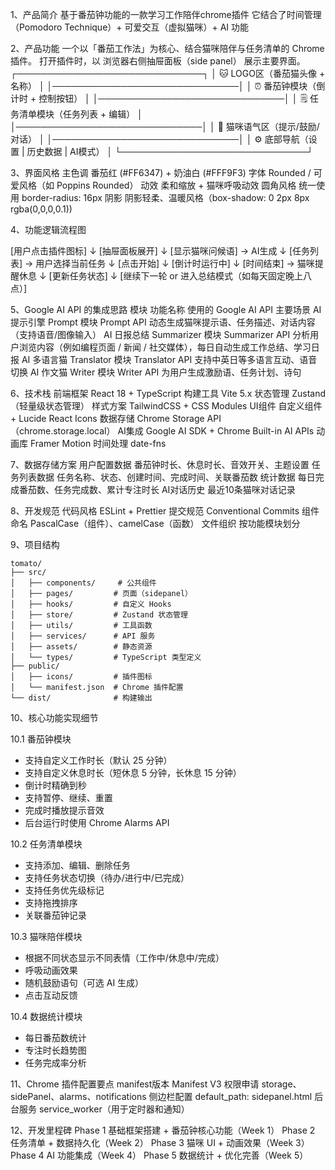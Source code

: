 1、产品简介
基于番茄钟功能的一款学习工作陪伴chrome插件
它结合了时间管理（Pomodoro Technique）+ 可爱交互（虚拟猫咪）+ AI 功能

2、产品功能
一个以「番茄工作法」为核心、结合猫咪陪伴与任务清单的 Chrome 插件。
打开插件时，以 浏览器右侧抽屉面板（side panel） 展示主要界面。
┌──────────────────────────────┐
│ 🐱 LOGO区（番茄猫头像 + 名称） │
│──────────────────────────────│
│ ⏰ 番茄钟模块（倒计时 + 控制按钮） │
│──────────────────────────────│
│ 🗒️ 任务清单模块（任务列表 + 编辑） │
│──────────────────────────────│
│ 💭 猫咪语气区（提示/鼓励/对话） │
│──────────────────────────────│
│ ⚙️ 底部导航（设置 | 历史数据 | AI模式） │
└──────────────────────────────┘

3、界面风格
主色调	番茄红 (#FF6347) + 奶油白 (#FFF9F3)
字体	Rounded / 可爱风格（如 Poppins Rounded）
动效	柔和缩放 + 猫咪呼吸动效
圆角风格	统一使用 border-radius: 16px
阴影	阴影轻柔、温暖风格（box-shadow: 0 2px 8px rgba(0,0,0,0.1))


4、功能逻辑流程图

[用户点击插件图标]
       ↓
[抽屉面板展开]
       ↓
[显示猫咪问候语] → AI生成
       ↓
[任务列表] → 用户选择当前任务
       ↓
[点击开始]
       ↓
[倒计时运行中]
       ↓
[时间结束] → 猫咪提醒休息
       ↓
[更新任务状态]
       ↓
[继续下一轮 or 进入总结模式（如每天固定晚上八点）]

5、Google AI API 的集成思路
模块	功能名称	使用的 Google AI API	主要场景
AI 提示引擎	Prompt 模块	Prompt API	动态生成猫咪提示语、任务描述、对话内容（支持语音/图像输入）
AI 日报总结	Summarizer 模块	Summarizer API	分析用户浏览内容（例如编程页面 / 新闻 / 社交媒体），每日自动生成工作总结、学习日报
AI 多语言猫	Translator 模块	Translator API	支持中英日等多语言互动、语音切换
AI 作文猫	Writer 模块	Writer API	为用户生成激励语、任务计划、诗句

6、技术栈
前端框架	React 18 + TypeScript
构建工具	Vite 5.x
状态管理	Zustand（轻量级状态管理）
样式方案	TailwindCSS + CSS Modules
UI组件	自定义组件 + Lucide React Icons
数据存储	Chrome Storage API（chrome.storage.local）
AI集成	Google AI SDK + Chrome Built-in AI APIs
动画库	Framer Motion
时间处理	date-fns

7、数据存储方案
用户配置数据	番茄钟时长、休息时长、音效开关、主题设置
任务列表数据	任务名称、状态、创建时间、完成时间、关联番茄数
统计数据	每日完成番茄数、任务完成数、累计专注时长
AI对话历史	最近10条猫咪对话记录

8、开发规范
代码风格	ESLint + Prettier
提交规范	Conventional Commits
组件命名	PascalCase（组件）、camelCase（函数）
文件组织	按功能模块划分

9、项目结构
```
tomato/
├── src/
│   ├── components/     # 公共组件
│   ├── pages/         # 页面（sidepanel）
│   ├── hooks/         # 自定义 Hooks
│   ├── store/         # Zustand 状态管理
│   ├── utils/         # 工具函数
│   ├── services/      # API 服务
│   ├── assets/        # 静态资源
│   └── types/         # TypeScript 类型定义
├── public/
│   ├── icons/         # 插件图标
│   └── manifest.json  # Chrome 插件配置
└── dist/              # 构建输出
```

10、核心功能实现细节

10.1 番茄钟模块
- 支持自定义工作时长（默认 25 分钟）
- 支持自定义休息时长（短休息 5 分钟，长休息 15 分钟）
- 倒计时精确到秒
- 支持暂停、继续、重置
- 完成时播放提示音效
- 后台运行时使用 Chrome Alarms API

10.2 任务清单模块
- 支持添加、编辑、删除任务
- 支持任务状态切换（待办/进行中/已完成）
- 支持任务优先级标记
- 支持拖拽排序
- 关联番茄钟记录

10.3 猫咪陪伴模块
- 根据不同状态显示不同表情（工作中/休息中/完成）
- 呼吸动画效果
- 随机鼓励语句（可选 AI 生成）
- 点击互动反馈

10.4 数据统计模块
- 每日番茄数统计
- 专注时长趋势图
- 任务完成率分析

11、Chrome 插件配置要点
manifest版本	Manifest V3
权限申请	storage、sidePanel、alarms、notifications
侧边栏配置	default_path: sidepanel.html
后台服务	service_worker（用于定时器和通知）

12、开发里程碑
Phase 1	基础框架搭建 + 番茄钟核心功能（Week 1）
Phase 2	任务清单 + 数据持久化（Week 2）
Phase 3	猫咪 UI + 动画效果（Week 3）
Phase 4	AI 功能集成（Week 4）
Phase 5	数据统计 + 优化完善（Week 5）